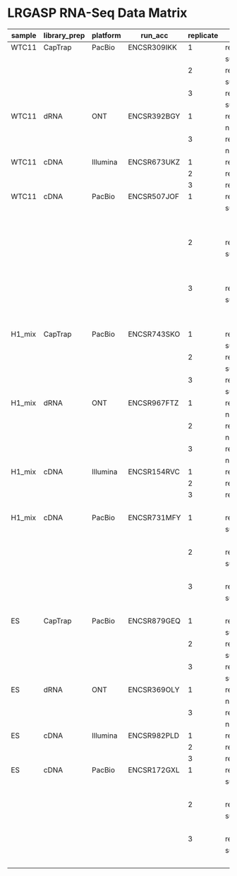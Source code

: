 # LRGASP RNA-Seq Data Matrix

| sample | library_prep | platform | run_acc     | replicate | file_contents   | file_type | file_acc    | paired_acc  |
| ------ | ------------ | -------- | ----------- | --------- | --------------- | --------- | ----------- | ----------- |
| WTC11  | CapTrap      | PacBio   | ENCSR309IKK | 1         | reads           | fastq     | ENCFF105WIJ |             |
|        |              |          |             |           | subreads        | bam       | ENCFF028FCL |             |
|        |              |          |             | 2         | reads           | fastq     | ENCFF212HLP |             |
|        |              |          |             |           | subreads        | bam       | ENCFF950ANU |             |
|        |              |          |             | 3         | reads           | fastq     | ENCFF003QZT |             |
|        |              |          |             |           | subreads        | bam       | ENCFF508XUP |             |
| WTC11  | dRNA         | ONT      | ENCSR392BGY | 1         | reads           | fastq     | ENCFF155CFF |             |
|        |              |          |             |           | nanopore_signal | tar       | ENCFF146MTW |             |
|        |              |          |             | 3         | reads           | fastq     | ENCFF600LIU |             |
|        |              |          |             |           | nanopore_signal | tar       | ENCFF591QYR |             |
| WTC11  | cDNA         | Illumina | ENCSR673UKZ | 1         | reads           | fastq     | ENCFF644AQW | ENCFF766OAK |
|        |              |          |             | 2         | reads           | fastq     | ENCFF198RQU | ENCFF620HBM |
|        |              |          |             | 3         | reads           | fastq     | ENCFF247XJT | ENCFF785SWH |
| WTC11  | cDNA         | PacBio   | ENCSR507JOF | 1         | reads           | fastq     | ENCFF563QZR |             |
|        |              |          |             |           | subreads        | bam       | ENCFF112MRR |             |
|        |              |          |             |           |                 |           | ENCFF338WQL |             |
|        |              |          |             |           |                 |           | ENCFF992WSK |             |
|        |              |          |             | 2         | reads           | fastq     | ENCFF370NFS |             |
|        |              |          |             |           | subreads        | bam       | ENCFF122GKS |             |
|        |              |          |             |           |                 |           | ENCFF455RXJ |             |
|        |              |          |             |           |                 |           | ENCFF875XMU |             |
|        |              |          |             | 3         | reads           | fastq     | ENCFF245IPA |             |
|        |              |          |             |           | subreads        | bam       | ENCFF434SWA |             |
|        |              |          |             |           |                 |           | ENCFF620NFT |             |
|        |              |          |             |           |                 |           | ENCFF962OWJ |             |
| H1_mix | CapTrap      | PacBio   | ENCSR743SKO | 1         | reads           | fastq     | ENCFF705IEA |             |
|        |              |          |             |           | subreads        | bam       | ENCFF073YYF |             |
|        |              |          |             | 2         | reads           | fastq     | ENCFF885YGF |             |
|        |              |          |             |           | subreads        | bam       | ENCFF509GUL |             |
|        |              |          |             | 3         | reads           | fastq     | ENCFF822IZD |             |
|        |              |          |             |           | subreads        | bam       | ENCFF499AVA |             |
| H1_mix | dRNA         | ONT      | ENCSR967FTZ | 1         | reads           | fastq     | ENCFF854BEI |             |
|        |              |          |             |           | nanopore_signal | tar       | ENCFF120DLZ |             |
|        |              |          |             | 2         | reads           | fastq     | ENCFF804BPC |             |
|        |              |          |             |           | nanopore_signal | tar       | ENCFF336WGD |             |
|        |              |          |             | 3         | reads           | fastq     | ENCFF557WRQ |             |
|        |              |          |             |           | nanopore_signal | tar       | ENCFF316TNM |             |
| H1_mix | cDNA         | Illumina | ENCSR154RVC | 1         | reads           | fastq     | ENCFF201EVI | ENCFF591ISP |
|        |              |          |             | 2         | reads           | fastq     | ENCFF221SLD | ENCFF223VFL |
|        |              |          |             | 3         | reads           | fastq     | ENCFF139HIY | ENCFF701OIK |
|        |              |          |             |           |                 |           | ENCFF145IIO | ENCFF597GZT |
| H1_mix | cDNA         | PacBio   | ENCSR731MFY | 1         | reads           | fastq     | ENCFF525JUC |             |
|        |              |          |             |           | subreads        | bam       | ENCFF413ZWA |             |
|        |              |          |             |           |                 |           | ENCFF735HPE |             |
|        |              |          |             | 2         | reads           | fastq     | ENCFF743MYM |             |
|        |              |          |             |           | subreads        | bam       | ENCFF205WPS |             |
|        |              |          |             |           |                 |           | ENCFF945KEK |             |
|        |              |          |             | 3         | reads           | fastq     | ENCFF372YUA |             |
|        |              |          |             |           | subreads        | bam       | ENCFF539DBI |             |
|        |              |          |             |           |                 |           | ENCFF736JMP |             |
| ES     | CapTrap      | PacBio   | ENCSR879GEQ | 1         | reads           | fastq     | ENCFF535DQA |             |
|        |              |          |             |           | subreads        | bam       | ENCFF710FCJ |             |
|        |              |          |             | 2         | reads           | fastq     | ENCFF310IPO |             |
|        |              |          |             |           | subreads        | bam       | ENCFF062QXB |             |
|        |              |          |             | 3         | reads           | fastq     | ENCFF654JHQ |             |
|        |              |          |             |           | subreads        | bam       | ENCFF110VBJ |             |
| ES     | dRNA         | ONT      | ENCSR369OLY | 1         | reads           | fastq     | ENCFF765AEC |             |
|        |              |          |             |           | nanopore_signal | tar       | ENCFF914OBQ |             |
|        |              |          |             | 3         | reads           | fastq     | ENCFF412NKJ |             |
|        |              |          |             |           | nanopore_signal | tar       | ENCFF464USM |             |
| ES     | cDNA         | Illumina | ENCSR982PLD | 1         | reads           | fastq     | ENCFF006WNS | ENCFF521IDK |
|        |              |          |             | 2         | reads           | fastq     | ENCFF089PFT | ENCFF914YPT |
|        |              |          |             | 3         | reads           | fastq     | ENCFF696TCH | ENCFF751FTE |
| ES     | cDNA         | PacBio   | ENCSR172GXL | 1         | reads           | fastq     | ENCFF874VSI |             |
|        |              |          |             |           | subreads        | bam       | ENCFF564NGV |             |
|        |              |          |             |           |                 |           | ENCFF714ZJR |             |
|        |              |          |             | 2         | reads           | fastq     | ENCFF667VXS |             |
|        |              |          |             |           | subreads        | bam       | ENCFF493CBP |             |
|        |              |          |             |           |                 |           | ENCFF993JVA |             |
|        |              |          |             | 3         | reads           | fastq     | ENCFF313VYZ |             |
|        |              |          |             |           | subreads        | bam       | ENCFF094NZA |             |
|        |              |          |             |           |                 |           | ENCFF280DWZ |             |
